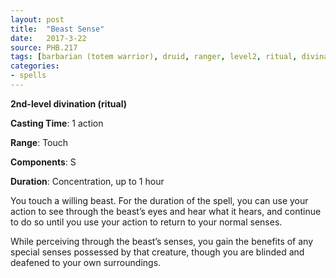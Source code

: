 ```yaml
---
layout: post
title:  "Beast Sense"
date:   2017-3-22
source: PHB.217
tags: [barbarian (totem warrior), druid, ranger, level2, ritual, divination]
categories:
- spells
---
```


**2nd-level divination (ritual)**

**Casting Time**: 1 action

**Range**: Touch

**Components**: S

**Duration**: Concentration, up to 1 hour

You touch a willing beast. For the duration of the spell, you can use your action to see through the beast’s eyes and hear what it hears, and continue to do so until you use your action to return to your normal senses.

While perceiving through the beast’s senses, you gain the benefits of any special senses possessed by that creature, though you are blinded and deafened to your own surroundings.
